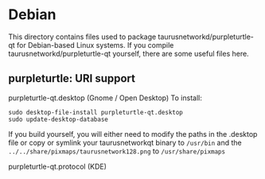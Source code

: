 
Debian
====================
This directory contains files used to package taurusnetworkd/purpleturtle-qt
for Debian-based Linux systems. If you compile taurusnetworkd/purpleturtle-qt yourself, there are some useful files here.

## purpleturtle: URI support ##


purpleturtle-qt.desktop  (Gnome / Open Desktop)
To install:

	sudo desktop-file-install purpleturtle-qt.desktop
	sudo update-desktop-database

If you build yourself, you will either need to modify the paths in
the .desktop file or copy or symlink your taurusnetworkqt binary to `/usr/bin`
and the `../../share/pixmaps/taurusnetwork128.png` to `/usr/share/pixmaps`

purpleturtle-qt.protocol (KDE)

